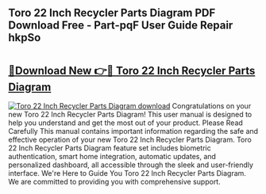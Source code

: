 ## Toro 22 Inch Recycler Parts Diagram PDF Download Free - Part-pqF User Guide Repair hkpSo

# <h2><a href="http://dfsa2wy.blite.top/?on=Toro+22+Inch+Recycler+Parts+Diagram">🔗Download New 👉🔴 Toro 22 Inch Recycler Parts Diagram</a></h2>

[![Toro 22 Inch Recycler Parts Diagram download](https://i.imgur.com/lujVjoI.png)](http://dfsa2wy.blite.top/?on=Toro+22+Inch+Recycler+Parts+Diagram)
Congratulations on your new Toro 22 Inch Recycler Parts Diagram! This user manual is designed to help you understand and get the most out of your product. Please Read Carefully This manual contains important information regarding the safe and effective operation of your new Toro 22 Inch Recycler Parts Diagram. Toro 22 Inch Recycler Parts Diagram feature set includes biometric authentication, smart home integration, automatic updates, and personalized dashboard, all accessible through the sleek and user-friendly interface. We're Here to Guide You Toro 22 Inch Recycler Parts Diagram. We are committed to providing you with comprehensive support.
